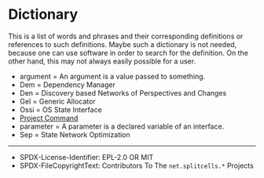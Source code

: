 # Dictionary
This is a list of words and phrases and their corresponding definitions
or references to such definitions.
Maybe such a dictionary is not needed,
because one can use software in order to search for the definition.
On the other hand, this may not always easily possible for a user.
* argument = An argument is a value passed to something.
* Dem = Dependency Manager
* Den = Discovery based Networks of Perspectives and Changes
* Gel = Generic Allocator
* Ossi = OS State Interface
* [Project Command](../../../../../../src/main/md/net/splitcells/network/guidelines/software-project-file-system-standards.md)
* parameter = A parameter is a declared variable of an interface.
* Sep = State Network Optimization

----
* SPDX-License-Identifier: EPL-2.0 OR MIT
* SPDX-FileCopyrightText: Contributors To The `net.splitcells.*` Projects